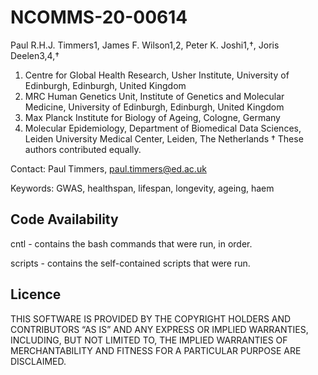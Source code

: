 # NCOMMS-20-00614

Paul R.H.J. Timmers1, James F. Wilson1,2, Peter K. Joshi1,†, Joris Deelen3,4,†
1. Centre for Global Health Research, Usher Institute, University of Edinburgh, Edinburgh, United Kingdom
2. MRC Human Genetics Unit, Institute of Genetics and Molecular Medicine, University of Edinburgh, Edinburgh, United Kingdom
3. Max Planck Institute for Biology of Ageing, Cologne, Germany
4. Molecular Epidemiology, Department of Biomedical Data Sciences, Leiden University Medical Center, Leiden, The Netherlands
† These authors contributed equally.

Contact: Paul Timmers, paul.timmers@ed.ac.uk

Keywords: GWAS, healthspan, lifespan, longevity, ageing, haem


## Code Availability

cntl - contains the bash commands that were run, in order.

scripts - contains the self-contained scripts that were run.

## Licence

THIS SOFTWARE IS PROVIDED BY THE COPYRIGHT HOLDERS AND CONTRIBUTORS “AS IS” AND ANY EXPRESS OR IMPLIED WARRANTIES, INCLUDING, BUT NOT LIMITED TO, THE IMPLIED WARRANTIES OF MERCHANTABILITY AND FITNESS FOR A PARTICULAR PURPOSE ARE DISCLAIMED.
